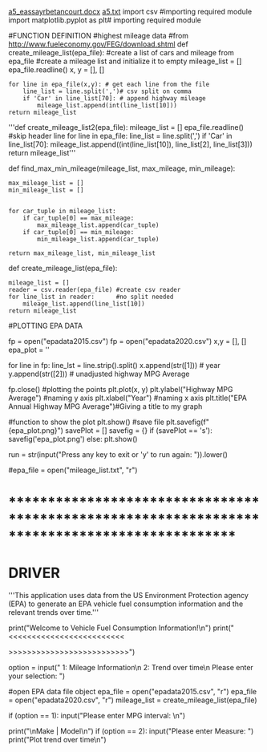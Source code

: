 [a5_eassayrbetancourt.docx](https://github.com/Ruth536/Hello-World/files/6752028/a5_eassayrbetancourt.docx)
[a5.txt](https://github.com/Ruth536/Hello-World/files/6752031/a5.txt)
import csv   #importing required module
import matplotlib.pyplot as plt# importing required module

#FUNCTION DEFINITION
#highest mileage data
#from http://www.fueleconomy.gov/FEG/download.shtml
def create_mileage_list(epa_file): 
    #create a list of cars and mileage from epa_file
    #create a mileage list and initialize it to empty
    mileage_list = []
    epa_file.readline()
    x, y = [], []
    
    for line in epa_file(x,y): # get each line from the file
        line_list = line.split(',')# csv split on comma
        if 'Car' in line_list[70]: # append highway mileage
            mileage_list.append(int(line_list[10]))
    return mileage_list
    
'''def create_mileage_list2(epa_file):
    mileage_list = []
    epa_file.readline()   #skip header line
    for line in epa_file:
        line_list = line.split(',')
        if 'Car' in line_list[70]:
            mileage_list.append((int(line_list[10]), line_list[2], line_list[3]))
    return mileage_list'''

def find_max_min_mileage(mileage_list, max_mileage, min_mileage):
    
    max_mileage_list = []
    min_mileage_list = []


    for car_tuple in mileage_list:
        if car_tuple[0] == max_mileage:
            max_mileage_list.append(car_tuple)
        if car_tuple[0] == min_mileage:
            min_mileage_list.append(car_tuple)
            
    return max_mileage_list, min_mileage_list


def create_mileage_list(epa_file):
    
    mileage_list = []
    reader = csv.reader(epa_file) #create csv reader
    for line_list in reader:      #no split needed
        mileage_list.append(line_list[10])
    return mileage_list
        
        
#PLOTTING EPA DATA         

fp = open("epadata2015.csv")
fp = open("epadata2020.csv")
x,y = [], []
epa_plot = ''

for line in fp:
    line_lst = line.strip().split()
    x.append(str([1])) # year
    y.append(str([2]))  # unadjusted highway MPG Average

fp.close()
#plotting the points
plt.plot(x, y)
plt.ylabel("Highway MPG Average")  #naming y axis
plt.xlabel("Year")         #naming x axis
plt.title("EPA Annual Highway MPG Average")#Giving a title to my graph

#function to show the plot
plt.show()
    #save file
plt.savefig(f"{epa_plot.png}")
savePlot = []
savefig = {}
if (savePlot == 's'):
    savefig('epa_plot.png')
else:
    plt.show()

run = str(input("Press any key to exit  or 'y' to run again: ")).lower()
    
#epa_file = open("mileage_list.txt", "r")

# *********************************************************************************************
# DRIVER 

'''This application uses data from the US Environment Protection agency (EPA)
to generate an EPA vehicle fuel consumption information and the relevant trends over time.'''

print("Welcome to Vehicle Fuel Consumption Information!\n")
print("<<<<<<<<<<<<<<<<<<<<<<<<<<MAIN MENU>>>>>>>>>>>>>>>>>>>>>>>>>>>")

option = input(" 1: Mileage Information\n 2: Trend over time\n Please enter your selection: ")

#open EPA data file object
epa_file = open("epadata2015.csv", "r")
epa_file = open("epadata2020.csv", "r")
mileage_list = create_mileage_list(epa_file)


if (option == 1):
        input("Please enter MPG interval: \n")

print("\nMake | Model\n")
if (option == 2):
       input("Please enter Measure: ")
print("Plot trend over time\n")

